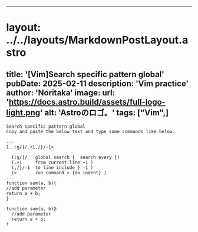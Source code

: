 
---
# layout: ../../layouts/MarkdownPostLayout.astro
title: '[Vim]Search specific pattern global'
pubDate: 2025-02-11
description: 'Vim practice'
author: 'Noritaka'
image:
    url: 'https://docs.astro.build/assets/full-logo-light.png'
    alt: 'Astroのロゴ。'
tags: ["Vim",]
---


```
Search specific pattern global
Copy and paste the below text and type some commands like below.

---
1. :g/{/.+1,/}/-1>

  (:g/{/   global search {  search every {)
  (.+1     from current line +1 )
  (,/}/-1  to line include } -1 )
  (>       run command > {do indent} )
---
function sum(a, b){
//add parameter
return a + b;
}

function sum(a, b)@
  //add parameter
  return a + b;
!
```
